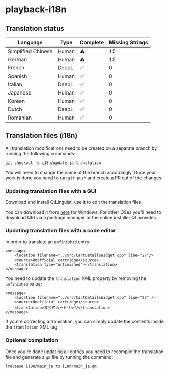 # playback-i18n

## Translation status

| Language            | Type          | Complete    | Missing Strings  |
| ------------------- | ------------- | --------    | ---------------  |
| Simplified Chinese  | Human         | ⚠️           | 15               |
| German              | Human         | ⚠️           | 15               |
| French              | DeepL         | ✅          | 0                |
| Spanish             | Human         | ✅          | 0                |
| Italian             | DeepL         | ✅          | 0                |
| Japanese            | Human         | ✅          | 0                |
| Korean              | Human         | ✅          | 0                |
| Dutch               | DeepL         | ✅          | 0                |
| Romanian            | Human         | ✅          | 0                |

## Translation files (i18n)

All translation modifications need to be created on a separate branch by running the following commands:

`git checkout -b i18n/update-ja-translation`

You will need to change the name of the branch accordingly. Once your work is done you need to run `git push` and create a PR out of the changes.

### Updating translation files with a GUI

Download and install QtLinguist, use it to edit the translation files.

You can download it from [here](https://download.qt.io/linguist_releases/) for Windows. For other OSes you'll need to download Qt6 via a package manager or the online installer Qt provides.

### Updating translation files with a code editor

In order to translate an `unfinished` entry:

```
<message>
    <location filename="../src/CartDetailsWidget.cpp" line="27"/>
    <source>Unofficial cartridge</source>
    <translation type="unfinished"></translation>
</message>
```

You need to update the `translation` XML property by removing the `unfinished` value: 

```
<message>
    <location filename="../src/CartDetailsWidget.cpp" line="27" />
    <source>Unofficial cartridge</source>
    <translation>非公式カートリッジ</translation>
</message>
```

If you're correcting a translation, you can simply update the contents inside the `translation` XML tag.

### Optional compilation

Once you're done updating all entries you need to recompile the translation file and generate a `qm` file by running the command:

`lrelease i18n/main_ja.ts i18n/main_ja.qm`
